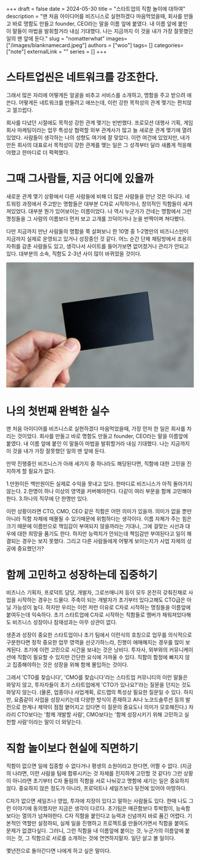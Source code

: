 +++ 
draft = false
date = 2024-05-30
title = "스타트업의 직함 놀이에 대하여"
description = "맨 처음 아이디어를 비즈니스로 실현하겠다 마음먹었을때, 회사를 만들고 바로 명함도 만들고 founder, CEO라는 말을 이름 앞에 붙였다. 내 이름 앞에 붙인 이 말들이 마법을 발휘할거라 내심 기대했다. 나는 지금까지 이 것을 내가 가장 잘못했던 일의 맨 앞에 둔다."
slug = "nomatterwhat"
images= ["/images/blanknamecard.jpeg"]
authors = ["woo"]
tags= []
categories= ["note"]
externalLink = ""
series = []
+++

# 스타트업씬은 네트워크를 강조한다.
그래서 많은 자리에 어떻게든 얼굴을 비추고 서비스를 소개하고, 명함을 주고 받으려 애쓴다. 어떻게든 네트워크를 만들려고 애쓰는데, 이런 강한 목적성의 관계 맺기는 편치않고 껄끄럽다. 

회사를 다녔던 시절에도 목적성 강한 관계 맺기는 빈번했다. 프로모션 대행사 기획, 게임회사 마케팅이라는 업무 특성상 협력할 외부 관계사가 많고 늘 새로운 관계 맺기에 열려있었다. 사람들이 생각하는 나의 성향도 여기에 잘 맞았다. 이런 여건에 있었지만, 내가 만든 회사의 대표로서 목적성이 강한 관계를 맺는 일은 그 성격부터 달라 새롭게 적응해야했고 한마디로 더 퍽퍽했다. 

# 그때 그사람들, 지금 어디에 있을까
새로운 관계 맺기 상황에서 다른 사람들에 비해 더 많은 사람들을 만난 것은 아니다. 네트워킹 과정에서 주고받는 명함들은 대부분 C자로 시작하거나, 창의적인 직함들이 새겨져있었다. 대부분 뭔가 있어보이는 이름이었다. 나 역시 누군가가 건네는 명함에서 그런 명칭들을 그 사람의 이름보다 먼저 보고 고개를 끄덕이거나 눈을 반짝이며 쳐다봤다.

다만 지금까지 만난 사람들의 명함을 쭉 살펴보니 한 10명 중 1-2명만의 비즈니스만이 지금까지 실제로 운영되고 있거나 성장중인 것 같다. 어느 순간 단체 채팅방에서 조용히 자취를 감춘 사람들도 있고, 생각나서 사이트를 들어가보면 없어졌거나 관리가 안되고 있다. 대부분의 소속, 직함도 2-3년 사이 많이 바뀌었을 것이다. 

![](/images/blanknamecard.jpeg)

# 나의 첫번째 완벽한 실수
맨 처음 아이디어를 비즈니스로 실현하겠다 마음먹었을때, 가장 먼저 한 일은 회사를 차리는 것이었다. 회사를 만들고 바로 명함도 만들고 founder, CEO라는 말을 이름앞에 붙였다. 내 이름 앞에 붙인 이 말들이 마법을 발휘할거라 내심 기대했다. 나는 지금까지 이 것을 내가 가장 잘못했던 일의 맨 앞에 둔다. 

만약 진행중인 비즈니스가 아래 세가지 중 하나라도 해당된다면, 직함에 대한 고민을 진지하게 할 필요가 없다.

1.만원이든 백만원이든 실제로 수익을 못내고 있다. 한마디로 비즈니스가 아직 돌아가지 않는다.
2.한명이 하나 이상의 영역을 커버해야한다. 다같이 여러 부문을 함께 고민해야한다.
3.하나의 직무에 단 한명만 있다. 

이런 상황이라면 CTO, CMO, CEO 같은 직함은 어떤 의미가 있을까. 의미가 없을 뿐만 아니라 직함 자체에 매몰될 수 있기때문에 위험하다는 생각이다. 이름 자체가 주는 힘은 크기 때문에 이름만으로 책임감이 부여되지 않을까라는 기대나,  그에 걸맞는 시선과 대우에 대한 희망을 품기도 한다. 하지만 능력치가 안되는데 책임감만 부여된다고 일이 해결되는 경우는 보지 못했다. 그리고 다른 사람들에게 어떻게 보이는지가 사업 자체의 성공에 중요했던가?

# 함께 고민하고 성장하는데 집중하기
비즈니스 기획자, 프로덕트 담당, 개발자, 그로쓰매니저 등이 모두 온전히 갖춰진채로 사업을 시작하는 경우는 드물다. 주축이 되는 개발자가 초기부터 있다고해도 CTO급은 아닐 가능성이 높다. 하지만 우리는 이런 저런 이유로 C자로 시작하는 명칭들을 이름앞에 붙여두는데 익숙하다. 초기 스타트업에 C자로 시작하는 직함들로 멤버가 채워져있다해도 비즈니스 성장이나 잠재성과는 아무 상관이 없다. 

생존과 성장이 중요한 스타트업이나 초기 팀에서 이런식의 호칭으로 업무를 의식적으로 구분한다면 정작 중요한 업무 영역을 선긋기하느라, 진행이 애매해지는 경우를 많이 보게된다. 초기에 이런 고민으로 시간을 보내는 것은 낭비다. 투자사, 외부와의 커뮤니케이션에 직함이 필요할 수 있지만 간단한 요식에 가까울 수 있다. 직함의 함정에 빠지지 않고 집중해야하는 것은 성장을 위해 함께 몰입하는 것이다.

그래서 'CTO를 찾습니다', 'CMO를 찾습니다'라는 스타트업 커뮤니티의 이런 말들은 와닿지 않고, 투자자들이 초기 스타트업에게 'CTO가 있나요?'라는 질문을 던지는 것도 와닿지 않는다. (물론, 업종이나 사업계획, 로드맵의 특성상 필요한 질문일 수 있다. 하지만, 요즘같이 사업을 성장시키는데 다양한 방식이 존재하고 AI나 노코드솔루션 등의 발전으로 한계나 제약이 점점 옅어지고 있다면 이 질문의 중요도나 의미가 모호해진다.) 차라리 CTO보다는 '함께 개발할 사람', CMO보다는 '함께 성장시키기 위해 고민하고 실천할 사람'이라는 말이 더 와닿는다.

# 직함 놀이보다 현실에 직면하기
직함이 없으면 일에 집중할 수 없다거나 평생의 소원이라고 한다면, 어쩔 수 없다. (지금의 나라면, 이런 사람을 팀에 합류시키는 것 자체를 진지하게 고민할 것 같다!) 그런 상황이 아니라면 초기부터 C자 돌림의 직함을 서로 나눠갖고 명함에 새기는 일은 중요하지 않다. 중요하지 않은 정도가 아니라, 프로덕트나 세일즈보다 뒷전에 있어야 마땅하다. 

C자가 없으면 세일즈나 영업, 투자에 지장이 있다고 말하는 사람들도 있다. 한때 나도 그런 이야기에 동의했지만 지금은 생각이 다르다. 초기팀은 매끈함보다 투박함이, 능숙함보다는 열의가 넘쳐야한다. C자 직함을 붙인다고 능력과 신념까지 바로 품긴 어렵다. 기본적인 역할만 설정하되, 실제 일을 진행하고 프로젝트를 만들어가면서 직함을 붙여도 문제가 없겠다싶다. 그러니, 그런 직함을 내 이름앞에 붙이는 것, 누군가의 이름앞에 붙이는 것, 그 직함으로 서로를 소개하는 것에 연연하지말자. 일단 살고 볼 일이다. 

몇년전으로 돌아간다면 나에게 하고 싶은 말이다. 
